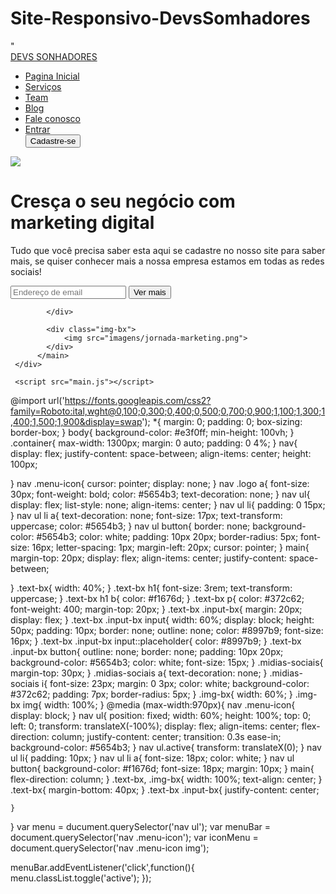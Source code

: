 # Site-Responsivo-DevsSomhadores
<!DOCTYPE html>
<html lang="pt-br">

<head>
    <meta charset="UTF-8">
    <meta http-equiv="X-UA-Compatible" content="IE=edge">
    <meta name="viewport" content="width=device-width, initial-scale=1.0">
    <link rel="stylesheet" href="https://cdnjs.cloudflare.com/ajax/libs/font-awesome/4.7.0/css/font-awesome.min.css">"
    <link rel="stylesheet" href="estilo.css">
    <title>Document</title>
</head>
<body>
     <div class="container">
          <nav>
               <div class="logo">
                    <a href="inde.html">DEVS SONHADORES</a>
               </div>
               <ul>
                    <li> <a href="#">Pagina Inicial</a></li>
                    <li> <a href="#">Serviços</a></li>
                    <li> <a href="#">Team</a></li>
                    <li> <a href="#">Blog</a></li>
                    <li> <a href="#">Fale conosco</a></li>
                    <li> <a href="#">Entrar</a></li>
                    <button>Cadastre-se</button>
               </ul>
                <div class="menu-icon">
                    <img src="imagens/menu.png">
                </div>
          </nav>
          <main>
            <div class="text-bx">
                <h1> Cresça o seu negócio com <b> marketing digital</b></h1>
                <p>
                    Tudo que você precisa saber esta aqui se cadastre 
                    no nosso site para saber mais, se quiser conhecer mais a nossa empresa
                    estamos em todas as redes sociais! 
                </p>
                <div class="input-bx">
                    <input type="email" placeholder="Endereço de email">
                    <button>Ver mais</button>
                </div>
                <div class="midias-sociais">
                    <a href="#"><i class="fa fa-instagram"></i></a>
                    <a href="#"><i class="fa fa-facebook"></i></a>
                    <a href="#"><i class="fa fa-twitter"></i></a>
                    <a href="#"><i class="fa fa-youtube"></i></a>
                    <a href="#"><i class="fa fa-whatsapp"></i></a>
                </div>
                
            </div>

            <div class="img-bx">
                <img src="imagens/jornada-marketing.png">
            </div>
          </main>
     </div>

     <script src="main.js"></script>
</body>
</html>

@import url('https://fonts.googleapis.com/css2?family=Roboto:ital,wght@0,100;0,300;0,400;0,500;0,700;0,900;1,100;1,300;1,400;1,500;1,900&display=swap');
*{
    margin: 0;
    padding: 0;
    box-sizing: border-box;
}
body{
    background-color: #e3f0ff;
    min-height: 100vh;
}
.container{
    max-width: 1300px;
    margin: 0 auto;
    padding: 0 4%;
}
nav{
    display: flex;
    justify-content: space-between;
    align-items: center;
    height: 100px;

}
nav .menu-icon{
    cursor: pointer;
    display: none;
}
nav .logo a{
    font-size: 30px;
    font-weight: bold;
    color: #5654b3;
    text-decoration: none;
}
nav ul{
    display: flex;
    list-style: none;
    align-items: center;
}
nav ul li{
    padding: 0 15px;
}
nav ul li a{
    text-decoration: none;
    font-size: 17px;
    text-transform: uppercase;
    color: #5654b3;
}
nav ul button{
    border: none;
    background-color: #5654b3;
    color: white;
    padding: 10px 20px;
    border-radius: 5px;
    font-size: 16px;
    letter-spacing: 1px;
    margin-left: 20px;
    cursor: pointer;
}
main{
    margin-top: 20px;
    display: flex;
    align-items: center;
    justify-content: space-between;

}
.text-bx{
    width: 40%;
}
.text-bx h1{
    font-size: 3rem;
    text-transform: uppercase;
}
.text-bx h1 b{
    color: #f1676d;
}
.text-bx p{
    color: #372c62;
    font-weight: 400;
    margin-top: 20px;
}
.text-bx .input-bx{
    margin: 20px;
    display: flex;
}
.text-bx .input-bx input{
    width: 60%;
    display: block;
    height: 50px;
    padding: 10px;
    border: none;
    outline: none;
    color: #8997b9;
    font-size: 16px;
}
.text-bx .input-bx input::placeholder{
    color: #8997b9;
}
.text-bx .input-bx button{
    outline: none;
    border: none;
    padding: 10px 20px;
    background-color: #5654b3;
    color: white;
    font-size: 15px;
}
.midias-sociais{
    margin-top: 30px;
}
.midias-sociais a{
    text-decoration: none; 
}
.midias-sociais i{
      font-size: 23px;
      margin: 0 3px;
      color: white;
      background-color: #372c62;
      padding: 7px;
      border-radius: 5px;
}
.img-bx{
    width: 60%;
}
.img-bx img{
    width: 100%;
}
@media (max-width:970px){
    nav .menu-icon{
        display: block;
    }
    nav ul{
        position: fixed;
        width: 60%;
        height: 100%;
        top: 0;
        left: 0;
        transform: translateX(-100%);
        display: flex;
        align-items: center;
        flex-direction: column;
        justify-content: center;
        transition: 0.3s ease-in;
        background-color: #5654b3;
    }
    nav ul.active{
        transform: translateX(0);
    }
    nav ul li{
        padding: 10px;
    }
    nav ul li a{
        font-size: 18px;
        color: white;
    }
    nav ul button{
        background-color: #f1676d;
        font-size: 18px;
        margin: 10px;
    }
    main{
        flex-direction: column;
    }
    .text-bx,
    .img-bx{
        width: 100%;
        text-align: center;
    }
    .text-bx{
        margin-bottom: 40px;
    }
    .text-bx .input-bx{
        justify-content: center;

    }
}
var menu = ducument.querySelector('nav ul');
var menuBar = document.querySelector('nav .menu-icon');
var iconMenu = document.querySelector('nav .menu-icon img');

menuBar.addEventListener('click',function(){
     menu.classList.toggle('active');
});

